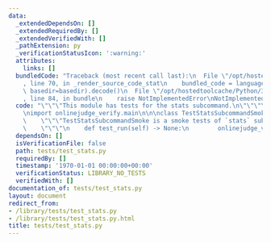 ```yaml
---
data:
  _extendedDependsOn: []
  _extendedRequiredBy: []
  _extendedVerifiedWith: []
  _pathExtension: py
  _verificationStatusIcon: ':warning:'
  attributes:
    links: []
  bundledCode: "Traceback (most recent call last):\n  File \"/opt/hostedtoolcache/Python/3.8.5/x64/lib/python3.8/site-packages/onlinejudge_verify/documentation/build.py\"\
    , line 70, in _render_source_code_stat\n    bundled_code = language.bundle(stat.path,\
    \ basedir=basedir).decode()\n  File \"/opt/hostedtoolcache/Python/3.8.5/x64/lib/python3.8/site-packages/onlinejudge_verify/languages/python.py\"\
    , line 84, in bundle\n    raise NotImplementedError\nNotImplementedError\n"
  code: "\"\"\"This module has tests for the stats subcommand.\n\"\"\"\n\nimport unittest\n\
    \nimport onlinejudge_verify.main\n\n\nclass TestStatsSubcommandSmoke(unittest.TestCase):\n\
    \    \"\"\"TestStatsSubcommandSmoke is a smoke tests of `stats` subcommand.\n\
    \    \"\"\"\n    def test_run(self) -> None:\n        onlinejudge_verify.main.subcommand_stats()\n"
  dependsOn: []
  isVerificationFile: false
  path: tests/test_stats.py
  requiredBy: []
  timestamp: '1970-01-01 00:00:00+00:00'
  verificationStatus: LIBRARY_NO_TESTS
  verifiedWith: []
documentation_of: tests/test_stats.py
layout: document
redirect_from:
- /library/tests/test_stats.py
- /library/tests/test_stats.py.html
title: tests/test_stats.py
---
```

